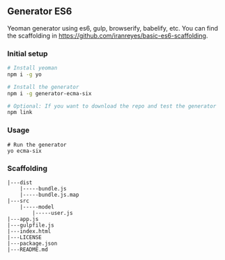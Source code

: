 ## Generator ES6

Yeoman generator using es6, gulp, browserify, babelify, etc. You can find the scaffolding in https://github.com/iranreyes/basic-es6-scaffolding.

### Initial setup

```bash
# Install yeoman
npm i -g yo

# Install the generator
npm i -g generator-ecma-six

# Optional: If you want to download the repo and test the generator
npm link
```

### Usage

```
# Run the generator
yo ecma-six
```

### Scaffolding

```text
|---dist
    |-----bundle.js
    |-----bundle.js.map
|---src
    |-----model
    	|-----user.js
|---app.js
|---gulpfile.js
|---index.html
|---LICENSE
|---package.json
|---README.md
```


